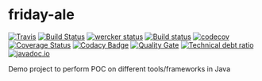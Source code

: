 # friday-ale

[![Travis](https://img.shields.io/travis/sankhaonline/friday-ale.svg?style=plastic)](https://travis-ci.org/sankhaonline/friday-ale)
[![Build Status](https://semaphoreci.com/api/v1/sankhaonline/friday-ale/branches/master/shields_badge.svg)](https://semaphoreci.com/sankhaonline/friday-ale)
[![wercker status](https://app.wercker.com/status/07244cf3cfd6ac4026e7e272602261d0/m/master "wercker status")](https://app.wercker.com/project/byKey/07244cf3cfd6ac4026e7e272602261d0)
[![Build status](https://ci.appveyor.com/api/projects/status/q3iy7vrekr4o2ckg/branch/master?svg=true)](https://ci.appveyor.com/project/sankhaonline/friday-ale/branch/master)
[![codecov](https://codecov.io/gh/sankhaonline/friday-ale/branch/master/graph/badge.svg)](https://codecov.io/gh/sankhaonline/friday-ale)
[![Coverage Status](https://coveralls.io/repos/github/sankhaonline/friday-ale/badge.svg)](https://coveralls.io/github/sankhaonline/friday-ale)
[![Codacy Badge](https://api.codacy.com/project/badge/Grade/aee0da9ba4e941e8b17307795a56e0e3)](https://www.codacy.com/app/sankhaonline/friday-ale?utm_source=github.com&amp;utm_medium=referral&amp;utm_content=sankhaonline/friday-ale&amp;utm_campaign=Badge_Grade)
[![Quality Gate](https://sonarcloud.io/api/badges/gate?key=io.sankha:friday-ale)](https://sonarcloud.io/dashboard?id=io.sankha%3Afriday-ale)
[![Technical debt ratio](https://sonarcloud.io/api/badges/gate?key=io.sankha:friday-ale&metric=sqale_debt_ratio)](https://sonarcloud.io/dashboard?id=io.sankha%3Afriday-ale)
[![javadoc.io](https://img.shields.io/badge/javadoc-Unknown-brightgreen.svg)](http://www.javadoc.io/doc/io.sankha/friday-ale)





Demo project to perform POC on different tools/frameworks in Java
